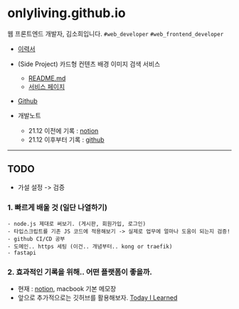 # onlyliving.github.io

웹 프론트엔드 개발자, 김소희입니다.
`#web_developer` `#web_frontend_developer`

-   [이력서](https://onlyliving.github.io/resume/dist/)

-   (Side Project) 카드형 컨텐츠 배경 이미지 검색 서비스

    -   [README.md](https://github.com/onlyliving/Side-Projects)
    -   [서비스 페이지](https://onlyliving.github.io/Side-Projects/dist)

-   [Github](https://github.com/onlyliving)

-   개발노트
    -   21.12 이전에 기록 : [notion](https://frontendsofie.notion.site/14ef995b935e471abc9b3ab5be30196e)
    -   21.12 이후부터 기록 : [github](https://github.com/onlyliving/TIL)

---

## TODO

-   가설 설정 -> 검증

### 1. 빠르게 배울 것 (일단 나열하기)

```
- node.js 제대로 써보기. (게시판, 회원가입, 로그인)
- 타입스크립트를 기존 JS 코드에 적용해보기 -> 실제로 업무에 얼마나 도움이 되는지 검증!
- github CI/CD 공부
- 도메인.. https 세팅 (이건.. 개념부터.. kong or traefik)
- fastapi
```

### 2. 효과적인 기록을 위해.. 어떤 플랫폼이 좋을까.

-   현재 : [notion](https://frontendsofie.notion.site/14ef995b935e471abc9b3ab5be30196e), macbook 기본 메모장
-   앞으로 추가적으로는 깃허브를 활용해보자. [Today I Learned](https://github.com/onlyliving/TIL)
